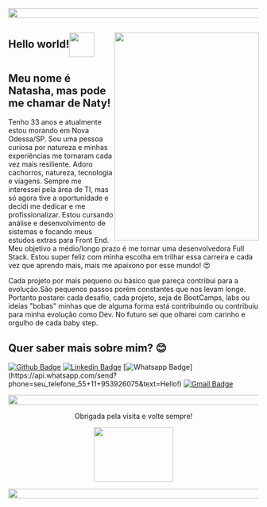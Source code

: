 <img align="center" width="1050" height="20" src="https://images2.pixlis.com/background-image-horizontal-lines-and-stripes-seamless-tileable-deep-pink-black-22hvwy.png">

## Hello world!<img align="center" width="50" height="50" src="https://upload.wikimedia.org/wikipedia/commons/2/2c/Rotating_earth_%28large%29.gif"> <img align="right" width="290" height="420" src="https://i.pinimg.com/originals/4e/87/e8/4e87e8eeed2d0c2e72308e9395dedf6a.jpg">

 
## Meu nome é Natasha, mas pode me chamar de Naty!
 
  Tenho 33 anos e atualmente estou morando em Nova Odessa/SP. 
Sou uma pessoa curiosa por natureza e minhas experiências me tornaram cada vez mais resiliente. Adoro cachorros, natureza, tecnologia e viagens. 
Sempre me interessei pela área de TI, mas só agora tive a oportunidade e decidi me dedicar e me profissionalizar. Estou cursando análise e desenvolvimento de sistemas e focando meus estudos extras para Front End. Meu objetivo a médio/longo prazo é me tornar uma desenvolvedora Full Stack.
Estou super feliz com minha escolha em trilhar essa carreira e cada vez que aprendo mais, mais me apaixono por esse mundo! :heart_eyes:
  
  Cada projeto por mais pequeno ou básico que pareça contribui para a evolução.São pequenos passos porém constantes que nos levam longe. Portanto postarei cada desafio, cada projeto, seja de BootCamps, labs ou ideias "bobas" minhas que de alguma forma está contribuindo ou contribuiu para minha evolução como Dev. No futuro sei que olharei com carinho e orgulho de cada baby step.  
 
 
## Quer saber mais sobre mim? :blush:
[![Github Badge](https://img.shields.io/badge/-Github-000?style=flat-square&logo=Github&logoColor=white&link=https://github.com/natygulyas)](https://github.com/natygulyas)
[![Linkedin Badge](https://img.shields.io/badge/-LinkedIn-blue?style=flat-square&logo=Linkedin&logoColor=white&link=https://www.linkedin.com/in/natasha-gulyas-b94b521bb/)](https://www.linkedin.com/in/natasha-gulyas-b94b521bb/)
[![Whatsapp Badge](https://img.shields.io/badge/-Whatsapp-4CA143?style=flat-square&labelColor=4CA143&logo=whatsapp&logoColor=white&link=https://api.whatsapp.com/send?phone=seu_telefone_55+11+95392-6075&text=Hello!)](https://api.whatsapp.com/send?phone=seu_telefone_55+11+953926075&text=Hello!)
[![Gmail Badge](https://img.shields.io/badge/-Gmail-c14438?style=flat-square&logo=Gmail&logoColor=white&link=mailto:natashagulyas@gmail.com)](mailto:natashagulyas@gmail.com)


<img align="center" width="1050" height="20" src="https://images2.pixlis.com/background-image-horizontal-lines-and-stripes-seamless-tileable-deep-pink-black-22hvwy.png">
 
 
<p align="center">Obrigada pela visita e volte sempre!</p>                                                     
 
<p align="center"><img width="160" height="110" src="https://miro.medium.com/max/1600/0*K2WLMTExLyida7OR.gif"></p>

<img align="center" width="1050" height="20" src="https://images2.pixlis.com/background-image-horizontal-lines-and-stripes-seamless-tileable-deep-pink-black-22hvwy.png">

